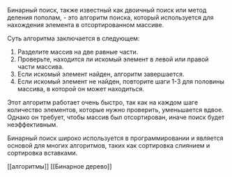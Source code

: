 Бинарный поиск, также известный как двоичный поиск или метод деления пополам, - это алгоритм поиска, который используется для нахождения элемента в отсортированном массиве.  
  
Суть алгоритма заключается в следующем:  
  
1. Разделите массив на две равные части.  
2. Проверьте, находится ли искомый элемент в левой или правой части массива.  
3. Если искомый элемент найден, алгоритм завершается.  
4. Если искомый элемент не найден, повторите шаги 1-3 для половины массива, в которой он может находиться.  
  
Этот алгоритм работает очень быстро, так как на каждом шаге количество элементов, которые нужно проверить, уменьшается вдвое. Однако он требует, чтобы массив был отсортирован, иначе поиск будет неэффективным.  
  
Бинарный поиск широко используется в программировании и является основой для многих алгоритмов, таких как сортировка слиянием и сортировка вставками.

[[алгоритмы]] [[Бинарное дерево]] 